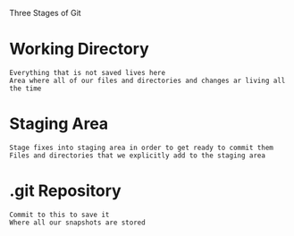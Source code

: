 Three Stages of Git

# Working Directory
    Everything that is not saved lives here
    Area where all of our files and directories and changes ar living all the time

# Staging Area
    Stage fixes into staging area in order to get ready to commit them
    Files and directories that we explicitly add to the staging area

# .git Repository
    Commit to this to save it
    Where all our snapshots are stored
